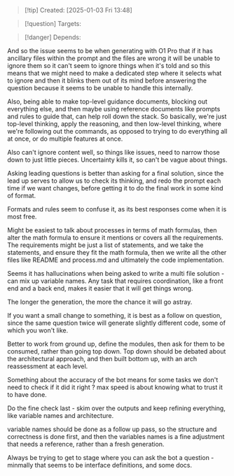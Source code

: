 
>[!tip] Created: [2025-01-03 Fri 13:48]

>[!question] Targets: 

>[!danger] Depends: 

And so the issue seems to be when generating with O1 Pro that if it has ancillary files within the prompt and the files are wrong it will be unable to ignore them so it can't seem to ignore things when it's told and so this means that we might need to make a dedicated step where it selects what to ignore and then it blinks them out of its mind before answering the question because it seems to be unable to handle this internally.

Also, being able to make top-level guidance documents, blocking out everything else, and then maybe using reference documents like prompts and rules to guide that, can help roll down the stack. So basically, we're just top-level thinking, apply the reasoning, and then low-level thinking, where we're following out the commands, as opposed to trying to do everything all at once, or do multiple features at once.

Also can't ignore content well, so things like issues, need to narrow those down to just little pieces.  Uncertainty kills it, so can't be vague about things.

Asking leading questions is better than asking for a final solution, since the lead up serves to allow us to check its thinking, and redo the prompt each time if we want changes, before getting it to do the final work in some kind of format.

Formats and rules seem to confuse it, as its best responses come when it is most free.

Might be easiest to talk about processes in terms of math formulas, then alter the math formula to ensure it mentions or covers all the requirements.  The requirements might be just a list of statements, and we take the statements, and ensure they fit the math formula, then we write all the other files like README and process.md and ultimately the code implementation.

Seems it has hallucinations when being asked to write a  multi file solution - can mix up variable names.  Any task that requires coordination, like a front end and a back end, makes it easier that it will get things wrong.

The longer the generation, the more the chance it will go astray.

If you want a small change to something, it is best as a follow on question, since the same question twice will generate slightly different code, some of which you won't like.

Better to work from ground up, define the modules, then ask for them to be consumed, rather than going top down.  Top down should be debated about the architectural approach, and then built bottom up, with an arch reassessment at each level.

Something about the accuracy of the bot means for some tasks we don't need to check if it did it right ?  max speed is about knowing what to trust it to have done.

Do the fine check last - skim over the outputs and keep refining everything, like variable names and architecture.

variable names should be done as a follow up pass, so the structure and correctness is done first, and then the variables names is a fine adjustment that needs a reference, rather than a fresh generation.

Always be trying to get to stage where you can ask the bot a question - minmally that seems to be interface definitions, and some docs.